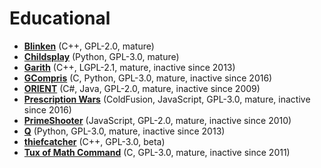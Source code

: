 [comment]: # (autogenerated content, do not edit)
# Educational

- **[Blinken](../blinken.md)** (C++, GPL-2.0, mature)
- **[Childsplay](../childsplay.md)** (Python, GPL-3.0, mature)
- **[Garith](../garith.md)** (C++, LGPL-2.1, mature, inactive since 2013)
- **[GCompris](../gcompris.md)** (C, Python, GPL-3.0, mature, inactive since 2016)
- **[ORIENT](../orient.md)** (C#, Java, GPL-2.0, mature, inactive since 2009)
- **[Prescription Wars](../prescription_wars.md)** (ColdFusion, JavaScript, GPL-3.0, mature, inactive since 2016)
- **[PrimeShooter](../primeshooter.md)** (JavaScript, GPL-2.0, mature, inactive since 2010)
- **[Q](../q.md)** (Python, GPL-3.0, mature, inactive since 2013)
- **[thiefcatcher](../thiefcatcher.md)** (C++, GPL-3.0, beta)
- **[Tux of Math Command](../tux_of_math_command.md)** (C, GPL-3.0, mature, inactive since 2011)